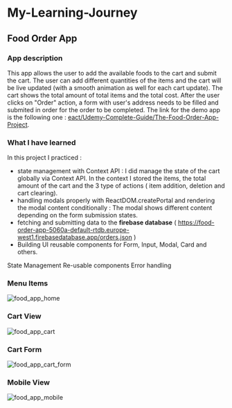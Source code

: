 # My-Learning-Journey
## Food Order App
### App description
This app allows the user to add the available foods to the cart and submit the cart. The user can add different quantities of the items and the cart will be live updated (with a smooth animation as well for each cart update). 
The cart shows the total amount of total items and the total cost. After the user clicks on "Order" action, a form with user's address needs to be filled and submited in order for the order to be completed. The link for the demo app is the following one : [eact/Udemy-Complete-Guide/The-Food-Order-App-Project](https://the-food-order-react-app.netlify.app/).

### What I have learned
In this project I practiced :
* state management with Context API : I did manage the state of the cart globally via Context API. In the context I stored the items, the total amount of the cart and the 3 type of actions ( item addition, deletion and cart clearing).
* handling modals properly with ReactDOM.createPortal and rendering the modal content conditionally : The modal shows different content depending on the form submission states.  
* fetching and submitting data to the **firebase database** ( https://food-order-app-5060a-default-rtdb.europe-west1.firebasedatabase.app/orders.json )
* Building UI reusable components for Form, Input, Modal, Card and others. 

State Management
Re-usable components
Error handling

### Menu Items
![food_app_home](https://github.com/ciubiadi/My-Learning-Journey/assets/46215033/1559a734-0e69-40d9-8c0c-b6a643a21fdb)

### Cart View
![food_app_cart](https://github.com/ciubiadi/My-Learning-Journey/assets/46215033/83e90cfa-bee6-4601-8046-7bd0af0f3d3d)

### Cart Form
![food_app_cart_form](https://github.com/ciubiadi/My-Learning-Journey/assets/46215033/d55816dd-7af8-480a-a840-ef322b03be07)

### Mobile View
![food_app_mobile](https://github.com/ciubiadi/My-Learning-Journey/assets/46215033/adf516c0-cf2b-4e4b-acdb-7b065997f01c)
